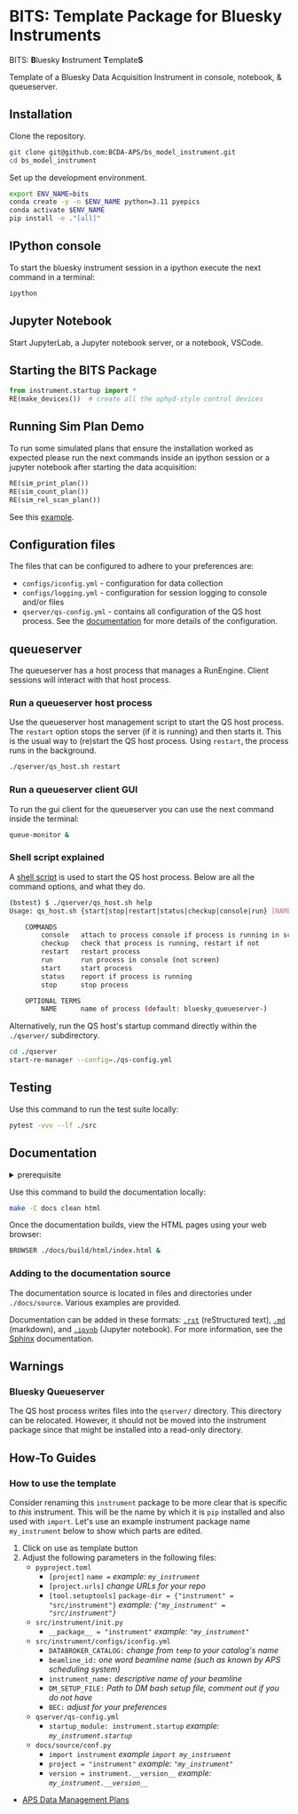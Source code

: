# BITS: Template Package for Bluesky Instruments

BITS: **B**luesky **I**nstrument **T**emplate**S**

Template of a Bluesky Data Acquisition Instrument in console, notebook, &
queueserver.

## Installation

Clone the repository.

```bash
git clone git@github.com:BCDA-APS/bs_model_instrument.git
cd bs_model_instrument
```

Set up the development environment.

```bash
export ENV_NAME=bits
conda create -y -n $ENV_NAME python=3.11 pyepics
conda activate $ENV_NAME
pip install -e ."[all]"
```

## IPython console

To start the bluesky instrument session in a ipython execute the next command in a terminal:

```bash
ipython
```

## Jupyter Notebook
Start JupyterLab, a Jupyter notebook server, or a notebook, VSCode.

## Starting the BITS Package

```py
from instrument.startup import *
RE(make_devices())  # create all the ophyd-style control devices
```

## Running Sim Plan Demo

To run some simulated plans that ensure the installation worked as expected
please run the next commands inside an ipython session or a jupyter notebook
after starting the data acquisition:

```py
RE(sim_print_plan())
RE(sim_count_plan())
RE(sim_rel_scan_plan())
```

See this [example](./docs/source/demo.ipynb).

## Configuration files

The files that can be configured to adhere to your preferences are:

- `configs/iconfig.yml` - configuration for data collection
- `configs/logging.yml` - configuration for session logging to console and/or files
- `qserver/qs-config.yml`    - contains all configuration of the QS host process. See the [documentation](https://blueskyproject.io/bluesky-queueserver/manager_config.html) for more details of the configuration.

## queueserver

The queueserver has a host process that manages a RunEngine. Client sessions
will interact with that host process.

### Run a queueserver host process

Use the queueserver host management script to start the QS host process.  The
`restart` option stops the server (if it is running) and then starts it.  This is
the usual way to (re)start the QS host process. Using `restart`, the process
runs in the background.

```bash
./qserver/qs_host.sh restart
```

### Run a queueserver client GUI

To run the gui client for the queueserver you can use the next command inside the terminal:

```bash
queue-monitor &
```

### Shell script explained

A [shell script](./qserver/qs_host.sh) is used to start the QS host process. Below
are all the command options, and what they do.

```bash
(bstest) $ ./qserver/qs_host.sh help
Usage: qs_host.sh {start|stop|restart|status|checkup|console|run} [NAME]

    COMMANDS
        console   attach to process console if process is running in screen
        checkup   check that process is running, restart if not
        restart   restart process
        run       run process in console (not screen)
        start     start process
        status    report if process is running
        stop      stop process

    OPTIONAL TERMS
        NAME      name of process (default: bluesky_queueserver-)
```

Alternatively, run the QS host's startup command directly within the `./qserver/`
subdirectory.

```bash
cd ./qserver
start-re-manager --config=./qs-config.yml
```

## Testing

Use this command to run the test suite locally:

```bash
pytest -vvv --lf ./src
```

## Documentation

<details>
<summary>prerequisite</summary>

To build the documentation locally, install [`pandoc`](https://pandoc.org/) in
your conda environment:

```bash
conda install conda-forge::pandoc
```

</details>

Use this command to build the documentation locally:

```bash
make -C docs clean html
```

Once the documentation builds, view the HTML pages using your web browser:

```bash
BROWSER ./docs/build/html/index.html &
```

### Adding to the documentation source

The documentation source is located in files and directories under
`./docs/source`.  Various examples are provided.

Documentation can be added in these formats:
[`.rst`](https://www.sphinx-doc.org/en/master/usage/restructuredtext/basics.html)
(reStructured text), [`.md`](https://en.wikipedia.org/wiki/Markdown) (markdown),
and [`.ipynb`](https://jupyter.org/) (Jupyter notebook). For more information,
see the [Sphinx](https://www.sphinx-doc.org/) documentation.

## Warnings

### Bluesky Queueserver

The QS host process writes files into the `qserver/` directory. This directory can be
relocated. However, it should not be moved into the instrument package since
that might be installed into a read-only directory.

## How-To Guides
### How to use the template

Consider renaming this `instrument` package to be more clear that is specific to *this*
instrument.  This will be the name by which it is `pip` installed and also used with
`import`.  Let's use an example instrument package name `my_instrument` below to show which parts are edited.

1) Click on use as template button
2) Adjust the following parameters in the following files:
    - `pyproject.toml`
        - `[project]` `name =` *example: `my_instrument`*
        - `[project.urls]`  *change URLs for your repo*
        - `[tool.setuptools]` `package-dir = {"instrument" = "src/instrument"}` *example: `{"my_instrument" = "src/instrument"}`*
    - `src/instrument/init.py`
        - `__package__ = "instrument"` *example: `"my_instrument"`*
    - `src/instrument/configs/iconfig.yml`
        - `DATABROKER_CATALOG:` *change from `temp` to your catalog's name*
        - `beamline_id:` *one word beamline name (such as known by APS scheduling system)*
        - `instrument_name:` *descriptive name of your beamline*
        - `DM_SETUP_FILE:` *Path to DM bash setup file, comment out if you do not have*
        - `BEC:` *adjust for your preferences*
    - `qserver/qs-config.yml`
        - `startup_module: instrument.startup` *example: `my_instrument.startup`*
    - `docs/source/conf.py`
        - `import instrument` *example `import my_instrument`*
        - `project = "instrument"` *example: `"my_instrument"`*
        - `version = instrument.__version__` *example: `my_instrument.__version__`*

- [APS Data Management Plans](./docs/source/guides/dm.md)
